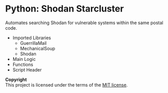 # Python: Shodan Starcluster
Automates searching Shodan for vulnerable systems within the same postal code.

* Imported Libraries
  * GuerrillaMail
  * MechanicalSoup
  * Shodan
* Main Logic
* Functions
* Script Header

**Copyright**<br>
This project is licensed under the terms of the [MIT license](/LICENSE).
